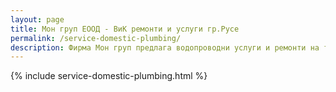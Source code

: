 ```yaml
---
layout: page
title: Мон груп EООД - ВиК ремонти и услуги гр.Русе
permalink: /service-domestic-plumbing/
description: Фирма Мон груп предлага водопроводни услуги и ремонти на територията на гр. Русе и околността
---
```


{% include service-domestic-plumbing.html %}